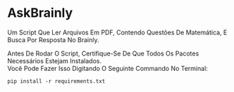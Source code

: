 # AskBrainly
Um Script Que Ler Arquivos Em PDF, Contendo Questões De Matemática, E Busca Por Resposta No Brainly.

Antes De Rodar O Script, Certifique-Se De Que Todos Os Pacotes Necessários Estejam Instalados.  
Você Pode Fazer Isso Digitando O Seguinte Commando No Terminal:
```
pip install -r requirements.txt
```
